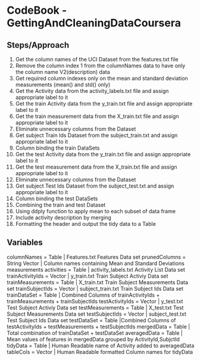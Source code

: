 CodeBook - GettingAndCleaningDataCoursera
=========================================

## Steps/Approach

1. Get the column names of the UCI Dataset from the features.txt file
2. Remove the column index 1 from the columnNames data to have only the column name V2(description) data
3. Get required column indexes only on the mean and standard deviation measurements (mean() and std() only)
4. Get the Activity data from the activity_labels.txt file and assign appropriate label to it
5. Get the train Activity data from the y_train.txt file and assign appropriate label to it
6. Get the train measurement data from the X_train.txt file and assign appropriate label to it
7. Eliminate unnecessary columns from the Dataset
8. Get subject Train Ids Dataset from the subject_train.txt and assign appropriate label to it
9. Column binding the train DataSets
10. Get the test Activity data from the y_train.txt file and assign appropriate label to it
11. Get the test measurement data from the X_train.txt file and assign appropriate label to it
12. Eliminate unnecessary columns from the Dataset
13. Get subject Test Ids Dataset from the subject_test.txt and assign appropriate label to it
14. Column binding the test DataSets
15. Combining the train and test Dataset
16. Using ddply function to apply mean to each subset of data frame
17. Include activity description by merging
18. Formatting the header and output the tidy data to a Table


## Variables

columnNames = Table | Features.txt Features Data set
prunedColumns = String Vector | Column names containing Mean and Standard Deviations measurements
activities = Table | activity_labels.txt Activity List Data set
trainActivityIds = Vector | y_train.txt Train Subject Activiy Data set
trainMeasurements = Table | X_train.txt Train Subject Measurements Data set
trainSubjectIds = Vector | subject_train.txt Train Subject Ids Data set
trainDataSet = Table | Combined Columns of trainActivityIds + trainMeasurements + trainSubjectIds
testActivityIds = Vector | y_test.txt Test Subject Activiy Data set
testMeasurements = Table | X_test.txt Test Subject Measurements Data set
testSubjectIds = Vector | subject_test.txt Test Subject Ids Data set
testDataSet = Table |Combined Columns of testActivityIds + testMeasurements + testSubjectIds
mergedData = Table | Total combination of trainDataSet + testDataSet
averagedData = Table | Mean values of features in mergedData grouped by ActivityId,SubjctId
tidyData = Table | Human Readable name of Activity added to averagedData
tableCols = Vector | Human Readable formatted Column names for tidyData
